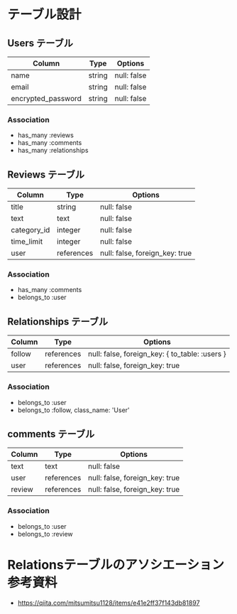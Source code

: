 # テーブル設計

## Users テーブル

| Column              | Type   | Options     |
| --------------------| ------ | ----------- |
| name                | string | null: false |
| email               | string | null: false |
| encrypted_password  | string | null: false |

### Association

- has_many :reviews
- has_many :comments
- has_many :relationships
<!-- - has_many :followings, through: :relationships, source: :follow
- has_many :reverse_of_relationships, class_name: 'Relationship', foreign_key: 'follow_id'
- has_many :followers, through: :reverse_of_relationships, source: :user -->

## Reviews テーブル

| Column            | Type       | Options                        |
| ----------------- | ---------- | ------------------------------ |
| title             | string     | null: false                    |
| text              | text       | null: false                    |
| category_id       | integer    | null: false                    |
| time_limit        | integer    | null: false                    |
| user              | references | null: false, foreign_key: true |
<!-- time_limitはJavaScriptを用いて、非同期通信の日数カウントダウンを行う -->
<!-- Active Storageを用いて、imageの追加予定 -->

### Association

- has_many :comments
- belongs_to :user
<!-- - belongs_to :relationship　アソシエーション組む可能性あり -->

## Relationships テーブル

| Column      | Type       | Options                                        |
| ----------- | ---------- | ---------------------------------------------- |
| follow      | references | null: false, foreign_key: { to_table: :users } |
| user        | references | null: false, foreign_key: true                 |

### Association

- belongs_to :user
- belongs_to :follow, class_name: 'User'

## comments テーブル

| Column      | Type       | Options                        |
| ----------- | ---------- | ------------------------------ |
| text        | text       | null: false                    |
| user        | references | null: false, foreign_key: true |
| review      | references | null: false, foreign_key: true |

### Association

- belongs_to :user
- belongs_to :review

# Relationsテーブルのアソシエーション参考資料
- https://qiita.com/mitsumitsu1128/items/e41e2ff37f143db81897